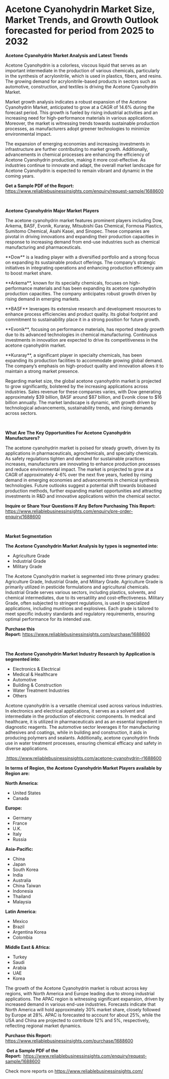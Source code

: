 <p><h1>Acetone Cyanohydrin Market Size, Market Trends, and Growth Outlook forecasted for period from 2025 to 2032</h1></p><p><strong>Acetone Cyanohydrin Market Analysis and Latest Trends</strong></p>
<p><p>Acetone Cyanohydrin is a colorless, viscous liquid that serves as an important intermediate in the production of various chemicals, particularly in the synthesis of acrylonitrile, which is used in plastics, fibers, and resins. The growing demand for acrylonitrile-based products in sectors such as automotive, construction, and textiles is driving the Acetone Cyanohydrin Market.</p><p>Market growth analysis indicates a robust expansion of the Acetone Cyanohydrin Market, anticipated to grow at a CAGR of 14.6% during the forecast period. This growth is fueled by rising industrial activities and an increasing need for high-performance materials in various applications. Moreover, the market is witnessing trends towards sustainable production processes, as manufacturers adopt greener technologies to minimize environmental impact.</p><p>The expansion of emerging economies and increasing investments in infrastructure are further contributing to market growth. Additionally, advancements in chemical processes are enhancing the efficiency of Acetone Cyanohydrin production, making it more cost-effective. As industries continue to innovate and adapt, the overall market landscape for Acetone Cyanohydrin is expected to remain vibrant and dynamic in the coming years.</p></p>
<p><strong>Get a Sample PDF of the Report:&nbsp;</strong> <a href="https://www.reliablebusinessinsights.com/enquiry/request-sample/1688600?utm_campaign=2735&utm_medium=2&utm_source=Github&utm_content=ia&utm_term=01042025&utm_id=acetone-cyanohydrin">https://www.reliablebusinessinsights.com/enquiry/request-sample/1688600</a></p>
<p>&nbsp;</p>
<p><strong>Acetone Cyanohydrin Major Market Players</strong></p>
<p><p>The acetone cyanohydrin market features prominent players including Dow, Arkema, BASF, Evonik, Kuraray, Mitsubishi Gas Chemical, Formosa Plastics, Sumitomo Chemical, Asahi Kasei, and Sinopec. These companies are pivotal in driving innovations and expanding their production capacities in response to increasing demand from end-use industries such as chemical manufacturing and pharmaceuticals.</p><p>**Dow** is a leading player with a diversified portfolio and a strong focus on expanding its sustainable product offerings. The company’s strategic initiatives in integrating operations and enhancing production efficiency aim to boost market share.</p><p>**Arkema**, known for its specialty chemicals, focuses on high-performance materials and has been expanding its acetone cyanohydrin production capacities. The company anticipates robust growth driven by rising demand in emerging markets.</p><p>**BASF** leverages its extensive research and development resources to enhance process efficiencies and product quality. Its global footprint and commitment to sustainability place it in a strong position for future growth.</p><p>**Evonik**, focusing on performance materials, has reported steady growth due to its advanced technologies in chemical manufacturing. Continuous investments in innovation are expected to drive its competitiveness in the acetone cyanohydrin market.</p><p>**Kuraray**, a significant player in specialty chemicals, has been expanding its production facilities to accommodate growing global demand. The company’s emphasis on high-product quality and innovation allows it to maintain a strong market presence.</p><p>Regarding market size, the global acetone cyanohydrin market is projected to grow significantly, bolstered by the increasing applications across industries. Sales revenue for these companies varies, with Dow generating approximately $39 billion, BASF around $87 billion, and Evonik close to $16 billion annually. The market landscape is dynamic, with growth driven by technological advancements, sustainability trends, and rising demands across sectors.</p></p>
<p>&nbsp;</p>
<p><strong>What Are The Key Opportunities For Acetone Cyanohydrin Manufacturers?</strong></p>
<p><p>The acetone cyanohydrin market is poised for steady growth, driven by its applications in pharmaceuticals, agrochemicals, and specialty chemicals. As safety regulations tighten and demand for sustainable practices increases, manufacturers are innovating to enhance production processes and reduce environmental impact. The market is projected to grow at a CAGR of approximately 4-6% over the next five years, fueled by rising demand in emerging economies and advancements in chemical synthesis technologies. Future outlooks suggest a potential shift towards biobased production methods, further expanding market opportunities and attracting investments in R&D and innovative applications within the chemical sector.</p></p>
<p><strong>Inquire or Share Your Questions If Any Before Purchasing This Report:</strong> <a href="https://www.reliablebusinessinsights.com/enquiry/pre-order-enquiry/1688600?utm_campaign=2735&utm_medium=2&utm_source=Github&utm_content=ia&utm_term=01042025&utm_id=acetone-cyanohydrin">https://www.reliablebusinessinsights.com/enquiry/pre-order-enquiry/1688600</a></p>
<p>&nbsp;</p>
<p><strong>Market Segmentation</strong></p>
<p><strong>The Acetone Cyanohydrin Market Analysis by types is segmented into:</strong></p>
<p><ul><li>Agriculture Grade</li><li>Industrial Grade</li><li>Military Grade</li></ul></p>
<p><p>The Acetone Cyanohydrin market is segmented into three primary grades: Agriculture Grade, Industrial Grade, and Military Grade. Agriculture Grade is primarily utilized in pesticide formulations and agricultural chemicals. Industrial Grade serves various sectors, including plastics, solvents, and chemical intermediates, due to its versatility and cost-effectiveness. Military Grade, often subjected to stringent regulations, is used in specialized applications, including munitions and explosives. Each grade is tailored to meet specific industry standards and regulatory requirements, ensuring optimal performance for its intended use.</p></p>
<p><strong>Purchase this Report:&nbsp;</strong><a href="https://www.reliablebusinessinsights.com/purchase/1688600?utm_campaign=2735&utm_medium=2&utm_source=Github&utm_content=ia&utm_term=01042025&utm_id=acetone-cyanohydrin">https://www.reliablebusinessinsights.com/purchase/1688600</a></p>
<p>&nbsp;</p>
<p><strong>The Acetone Cyanohydrin Market Industry Research by Application is segmented into:</strong></p>
<p><ul><li>Electronics & Electrical</li><li>Medical & Healthcare</li><li>Automotive</li><li>Building & Construction</li><li>Water Treatment Industries</li><li>Others</li></ul></p>
<p><p>Acetone cyanohydrin is a versatile chemical used across various industries. In electronics and electrical applications, it serves as a solvent and intermediate in the production of electronic components. In medical and healthcare, it is utilized in pharmaceuticals and as an essential ingredient in diagnostic reagents. The automotive sector leverages it for manufacturing adhesives and coatings, while in building and construction, it aids in producing polymers and sealants. Additionally, acetone cyanohydrin finds use in water treatment processes, ensuring chemical efficacy and safety in diverse applications.</p></p>
<p><a href="https://www.reliablebusinessinsights.com/acetone-cyanohydrin-r1688600?utm_campaign=2735&utm_medium=2&utm_source=Github&utm_content=ia&utm_term=01042025&utm_id=acetone-cyanohydrin">&nbsp;https://www.reliablebusinessinsights.com/acetone-cyanohydrin-r1688600</a></p>
<p><strong>In terms of Region, the Acetone Cyanohydrin Market Players available by Region are:</strong></p>
<p>
    <p> <strong> North America: </strong>
        <ul>
            <li>United States</li>
            <li>Canada</li>
        </ul>
        </p> 
    <p> <strong> Europe: </strong>
        <ul>
            <li>Germany</li>
            <li>France</li>
            <li>U.K.</li>
            <li>Italy</li>
            <li>Russia</li>
        </ul>
        </p> 
    <p> <strong> Asia-Pacific: </strong>
        <ul>
            <li>China</li>
            <li>Japan</li>
            <li>South Korea</li>
            <li>India</li>
            <li>Australia</li>
            <li>China Taiwan</li>
            <li>Indonesia</li>
            <li>Thailand</li>
            <li>Malaysia</li>
        </ul>
        </p> 
    <p> <strong> Latin America: </strong>
        <ul>
            <li>Mexico</li>
            <li>Brazil</li>
            <li>Argentina Korea</li>
            <li>Colombia</li>
        </ul>
        </p> 
    <p> <strong> Middle East & Africa: </strong>
        <ul>
            <li>Turkey</li>
            <li>Saudi</li>
            <li>Arabia</li>
            <li>UAE</li>
            <li>Korea</li>
        </ul>
    </p>
    </p>
<p><p>The growth of the Acetone Cyanohydrin market is robust across key regions, with North America and Europe leading due to strong industrial applications. The APAC region is witnessing significant expansion, driven by increased demand in various end-use industries. Forecasts indicate that North America will hold approximately 30% market share, closely followed by Europe at 28%. APAC is forecasted to account for about 25%, while the USA and China are projected to contribute 12% and 5%, respectively, reflecting regional market dynamics.</p></p>
<p><strong>Purchase this Report: </strong><a href="https://www.reliablebusinessinsights.com/purchase/1688600?utm_campaign=2735&utm_medium=2&utm_source=Github&utm_content=ia&utm_term=01042025&utm_id=acetone-cyanohydrin">https://www.reliablebusinessinsights.com/purchase/1688600</a></p>
<p>&nbsp;<strong>Get a Sample PDF of the Report:&nbsp;&nbsp;</strong><a href="https://www.reliablebusinessinsights.com/enquiry/request-sample/1688600?utm_campaign=2735&utm_medium=2&utm_source=Github&utm_content=ia&utm_term=01042025&utm_id=acetone-cyanohydrin">https://www.reliablebusinessinsights.com/enquiry/request-sample/1688600</a></p>
<p><strong></strong></p>
<p>Check more reports on <a href="https://www.reliablebusinessinsights.com/?utm_campaign=2735&utm_medium=2&utm_source=Github&utm_content=ia&utm_term=01042025&utm_id=acetone-cyanohydrin">https://www.reliablebusinessinsights.com/</a></p>